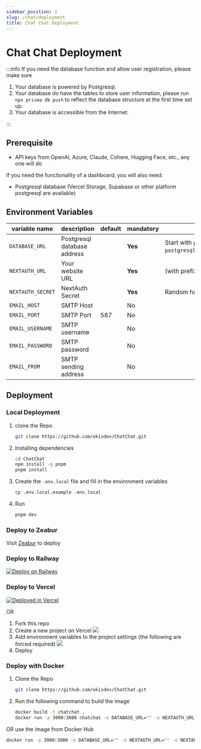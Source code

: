 ```yaml
---
sidebar_position: 2
slug: /chat/deployment
title: Chat Chat Deployment
---
```


# Chat Chat Deployment

:::info
If you need the database function and allow user registration, please make sure

1. Your database is powered by Postgresql.
2. Your database do have the tables to store user information, please run `npx prisma db push` to reflect the database structure at the first time set up.
3. Your database is accessible from the Internet.

:::

## Prerequisite

-   API keys from OpenAI, Azure, Claude, Cohere, Hugging Face, etc., any one will do

If you need the functionality of a dashboard, you will also need:

-   Postgresql database (Vercel Storage, Supabase or other platform postgresql are available)

## Environment Variables

| variable name     | description                 | default | mandatory | tips                                                                                                              |
| ----------------- | --------------------------- | ------- | --------- | ----------------------------------------------------------------------------------------------------------------- |
| `DATABASE_URL`    | Postgresql database address |         | **Yes**   | Start with `postgresql://` (if not required, please fill in `postgresql://user:password@example.com:port/dbname`) |
| `NEXTAUTH_URL`    | Your website URL            |         | **Yes**   | (with prefix)                                                                                                     |
| `NEXTAUTH_SECRET` | NextAuth Secret             |         | **Yes**   | Random hash (16 bits is best)                                                                                     |
| `EMAIL_HOST`      | SMTP Host                   |         | No        |                                                                                                                   |
| `EMAIL_PORT`      | SMTP Port                   | 587     | No        |                                                                                                                   |
| `EMAIL_USERNAME`  | SMTP username               |         | No        |                                                                                                                   |
| `EMAIL_PASSWORD`  | SMTP password               |         | No        |                                                                                                                   |
| `EMAIL_FROM`      | SMTP sending address        |         | No        |                                                                                                                   |

## Deployment

### Local Deployment

1. clone the Repo

    ```bash
    git clone https://github.com/okisdev/ChatChat.git
    ```

2. Installing dependencies

    ```bash
    cd ChatChat
    npm install -g pnpm
    pnpm install
    ```

3. Create the `.env.local` file and fill in the environment variables

    ```bash
    cp .env.local.example .env.local
    ```

4. Run

    ```bash
    pnpm dev
    ```

### Deploy to Zeabur

Visit [Zeabur](https://zeabur.com) to deploy

### Deploy to Railway

[![Deploy on Railway](https://railway.app/button.svg)](https://railway.app/template/-WWW5r)

### Deploy to Vercel

[![Deployed in Vercel](https://vercel.com/button)](https://vercel.com/import/project?template=https://github.com/okisdev/ChatChat)

OR

1. Fork this repo
2. Create a new project on Vercel
   ![](/chat/assets/Vercel-1.png)
3. Add environment variables to the project settings (the following are forced required)
   ![](/chat/assets/Vercel-2.png)
4. Deploy

### Deploy with Docker

1. Clone the Repo

    ```bash
    git clone https://github.com/okisdev/ChatChat.git
    ```

2. Run the following command to build the image

    ```bash
    docker build -t chatchat .
    docker run -p 3000:3000 chatchat -e DATABASE_URL="" -e NEXTAUTH_URL="" -e NEXTAUTH_SECRET="" -e EMAIL_HOST="" -e EMAIL_PORT="" -e EMAIL_USERNAME="" -e EMAIL_PASSWORD="" -e EMAIL_FROM=""
    ```

OR use the image from Docker Hub

```bash
docker run -p 3000:3000 -e DATABASE_URL="" -e NEXTAUTH_URL="" -e NEXTAUTH_SECRET="" -e EMAIL_HOST="" -e EMAIL_PORT="" -e EMAIL_USERNAME="" -e EMAIL_PASSWORD="" -e EMAIL_FROM="" ghcr.io/okisdev/chatchat:latest
```
